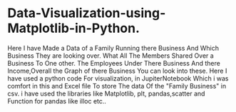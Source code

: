 # Data-Visualization-using-Matplotlib-in-Python.
Here I have Made a Data of a Family Running there Business And Which Business They are looking over. What All The Members Shared Over a Business To One other.
The Employees Under There Business And there Income,Overall the Graph of there Business You can look into these. 
Here I have used a python code For visualization, in JupiterNotebook Which i was comfort in this and Excel file To store The data Of the "Family Business" in csv. 
i have  used the libraries like Matplotlib, plt, pandas,scatter and Function for pandas like illoc etc..
